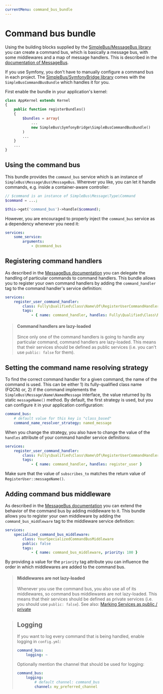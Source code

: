 ```yaml
---
currentMenu: command_bus_bundle
---
```


# Command bus bundle

Using the building blocks supplied by the [SimpleBus/MessageBus library](https://github.com/SimpleBus/MessageBus) you
can create a command bus, which is basically a message bus, with some middlewares and a map of message handlers. This is
described in the [documentation of MessageBus](http://simplebus.github.io/MessageBus/doc/command_bus.html).

If you use Symfony, you don't have to manually configure a command bus in each project. The [SimpleBus/SymfonyBridge
library](https://github.com/SimpleBus/SymfonyBridge) comes with the `SimpleBusCommandBusBundle` which handles it for
you.

First enable the bundle in your application's kernel:

```php
class AppKernel extends Kernel
{
    public function registerBundles()
    {
        $bundles = array(
            ...
            new SimpleBus\SymfonyBridge\SimpleBusCommandBusBundle()
        )
        ...
    }
    ...
}
```

## Using the command bus

This bundle provides the `command_bus` service which is an instance of `SimpleBus\Message\Bus\MessageBus`. Wherever you
like, you can let it handle commands, e.g. inside a container-aware controller:

```php
// $command is an instance of SimpleBus\Message\Type\Command
$command = ...;

$this->get('command_bus')->handle($command);
```

However, you are encouraged to properly inject the `command_bus` service as a dependency whenever you need it:

```yaml
services:
    some_service:
        arguments:
            - @command_bus
```

## Registering command handlers

As described in the [MessageBus documentation](http://simplebus.github.io/MessageBus/doc/command_bus.html) you can
delegate the handling of particular commands to command handlers. This bundle allows you to register your own
command handlers by adding the `command_handler` tag to the command handler's service definition:

```yaml
services:
    register_user_command_handler:
        class: Fully\Qualified\Class\Name\Of\RegisterUserCommandHandler
        tags:
            - { name: command_handler, handles: Fully\Qualified\Class\Name\Of\RegisterUser }
```

> #### Command handlers are lazy-loaded
>
> Since only one of the command handlers is going to handle any particular command, command handlers are lazy-loaded.
> This means that their services should be defined as public services (i.e. you can't use `public: false` for them).

## Setting the command name resolving strategy

To find the correct command handler for a given command, the name of the command is used. This can be either 1) its
fully-qualified class name (FQCN) or, 2) if the command implements the `SimpleBus\Message\Name\NamedMessage` interface,
the value returned by its static `messageName()` method. By default, the first strategy is used, but you can configure
it in your application configuration:

```yaml
command_bus:
    # default value for this key is "class_based"
    command_name_resolver_strategy: named_message
```

When you change the strategy, you also have to change the value of the `handles` attribute of your command handler
service definitions:

```yaml
services:
    register_user_command_handler:
        class: Fully\Qualified\Class\Name\Of\RegisterUserCommandHandler
        tags:
            - { name: command_handler, handles: register_user }
```

Make sure that the value of `subscribes_to` matches the return value of `RegisterUser::messageName()`.

## Adding command bus middleware

As described in the [MessageBus documentation](http://simplebus.github.io/MessageBus/doc/command_bus.html) you can
extend the behavior of the command bus by adding middleware to it. This bundle allows you to register your own
middleware by adding the `command_bus_middleware` tag to the middleware service definition:

```yaml
services:
    specialized_command_bus_middleware:
        class: YourSpecializedCommandBusMiddleware
        public: false
        tags:
            - { name: command_bus_middleware, priority: 100 }
```

By providing a value for the `priority` tag attribute you can influence the order in which middlewares are added to the
command bus.

> #### Middlewares are not lazy-loaded
>
> Whenever you use the command bus, you also use all of its middlewares, so command bus middlewares are not lazy-loaded.
> This means that their services should be defined as private services (i.e. you should use `public: false`). See also:
> [Marking Services as public /
> private](http://symfony.com/doc/current/components/dependency_injection/advanced.html#marking-services-as-public-private)

> ## Logging
>
> If you want to log every command that is being handled, enable logging in `config.yml`:
>
> ```yaml
> command_bus:
>     logging: ~
> ```
>
> Optionally mention the channel that should be used for logging:
> ```yaml
> command_bus:
>     logging:
>         # default channel: command_bus
>         channel: my_preferred_channel
> ```
